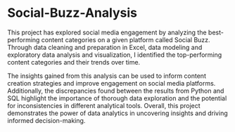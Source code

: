 # Social-Buzz-Analysis

This project has explored social media engagement by analyzing the best-performing content categories on a given platform called Social Buzz. Through data cleaning and preparation in Excel, data modeling and exploratory data analysis and visualization, I identified the top-performing content categories and their trends over time.

The insights gained from this analysis can be used to inform content creation strategies and improve engagement on social media platforms. Additionally, the discrepancies found between the results from Python and SQL highlight the importance of thorough data exploration and the potential for inconsistencies in different analytical tools. Overall, this project demonstrates the power of data analytics in uncovering insights and driving informed decision-making.
